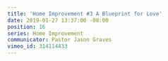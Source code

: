 ```yaml
---
title: 'Home Improvement #3 A Blueprint for Love'
date: 2019-01-27 13:37:00 -08:00
position: 16
series: Home Improvement
communicator: Pastor Jason Graves
vimeo_id: 314114433
---
```


